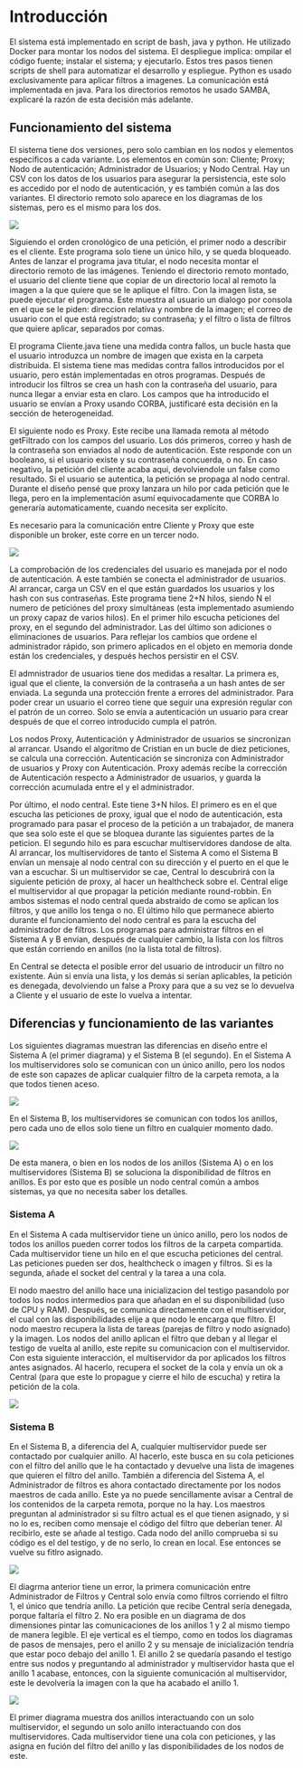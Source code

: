 # Introducción
El sistema está implementado en script de bash, java y python. He utilizado Docker para montar los nodos del sistema. El despliegue implica: ompilar el código fuente; instalar el sistema; y ejecutarlo. Estos tres pasos tienen scripts de shell para automatizar el desarrollo y espliegue. Python es usado exclusivamente para aplicar filtros a imagenes. La comunicación está implementada en java. Para los directorios remotos he usado SAMBA, explicaré la razón de esta decisión más adelante.

## Funcionamiento del sistema
El sistema tiene dos versiones, pero solo cambian en los nodos y elementos especificos a cada variante. Los elementos en común son: Cliente; Proxy; Nodo de autenticación; Administrador de Usuarios; y Nodo Central. Hay un CSV con los datos de los usuarios para asegurar la persistencia, este solo es accedido por el nodo de autenticación, y es también común a las dos variantes. El directorio remoto solo aparece en los diagramas de los sistemas, pero es el mismo para los dos.

![](documentacion/tex/markdown/comun.png-1.png)

Siguiendo el orden cronológico de una petición, el primer nodo a describir es el cliente. Este programa solo tiene un único hilo, y se queda bloqueado. Antes de lanzar el programa java titular, el nodo necesita montar el directorio remoto de las imágenes. Teniendo el directorio remoto montado, el usuario del cliente tiene que copiar de un directorio local al remoto la imagen a la que quiere que se le aplique el filtro. Con la imagen lista, se puede ejecutar el programa. Este muestra al usuario un dialogo por consola en el que se le piden: direccion relativa y nombre de la imagen; el correo de usuario con el que está registrado; su contraseña; y el filtro o lista de filtros que quiere aplicar, separados por comas.

 El programa Cliente.java tiene una medida contra fallos, un bucle hasta que el usuario introduzca un nombre de imagen que exista en la carpeta distribuida. El sistema tiene mas medidas contra fallos introducidos por el usuario, pero están implementadas en otros programas. Después de introducir los filtros se crea un hash con la contraseña del usuario, para nunca llegar a enviar esta en claro. Los campos que ha introducido el usuario se envı́an a Proxy usando CORBA, justificaré esta decisión en la sección de heterogeneidad. 
 
 El siguiente nodo es Proxy. Este recibe una llamada remota al método getFiltrado con los campos del usuario. Los dós primeros, correo y hash de la contraseña son enviados al nodo de autenticación. Este responde con un booleano, si el usuario existe y su contraseña concuerda, o no. En caso negativo, la petición del cliente acaba aqui, devolviendole un false como resultado. Si el usuario se autentica, la petición se propaga al nodo central. Durante el diseño pensé que proxy lanzara un hilo por cada petición que le llega, pero en la implementación asumı́ equivocadamente que CORBA lo generarı́a automaticamente, cuando necesita ser explı́cito. 
 
 Es necesario para la comunicación entre Cliente y Proxy que este disponible un broker, este corre en un tercer nodo.

![](documentacion/tex/markdown/frontend-seguridad.png-1.png)

La comprobación de los credenciales del usuario es manejada por el nodo de autenticación. A este también se conecta el administrador de usuarios. Al arrancar, carga un CSV en el que están guardados los usuarios y los hash con sus contraseñas. Este programa tiene 2+N hilos, siendo N el numero de peticiónes del proxy simultáneas (esta implementado asumiendo un proxy capaz de varios hilos). En el primer hilo escucha peticiones del proxy, en el segundo del administrador. Las del último son adiciones o eliminaciones de usuarios. Para reflejar los cambios que ordene el administrador rápido, son primero aplicados en el objeto en memoria donde están los credenciales, y después hechos persistir en el CSV. 

El admnistrador de usuarios tiene dos medidas a resaltar. La primera es, igual que el cliente, la conversión de la contraseña a un hash antes de ser enviada. La segunda una protección frente a errores del administrador. Para poder crear un usuario el correo tiene que seguir una expresión regular con el patrón de un correo. Solo se envı́a a autenticación un usuario para crear después de que el correo introducido cumpla el patrón. 

Los nodos Proxy, Autenticación y Administrador de usuarios se sincronizan al arrancar. Usando el algorı́tmo de Cristian en un bucle de diez peticiones, se calcula una corrección. Autenticación se sincroniza con Administrador de usuarios y Proxy con Autenticación. Proxy además recibe la corrección de Autenticación respecto a Administrador de usuarios, y guarda la corrección acumulada entre el y el administrador. 

Por último, el nodo central. Este tiene 3+N hilos. El primero es en el que escucha las peticiones de proxy, igual que el nodo de autenticación, esta programado para pasar el proceso de la petición a un trabajador, de manera que sea solo este el que se bloquea durante las siguientes partes de la peticion. El segundo hilo es para escuchar multiservidores dandose de alta. Al arrancar, los multiservidores de tanto el Sistema A como el Sistema B envı́an un mensaje al nodo central con su dirección y el puerto en el que le van a escuchar. Si un multiservidor se cae, Central lo descubrirá con la siguiente petición de proxy, al hacer un healthcheck sobre el. Central elige el multiservidor al que propagar la petición mediante round-robbin. En ambos sistemas el nodo central queda abstraı́do de como se aplican los filtros, y que anillo los tenga o
no. El último hilo que permanece abierto durante el funcionamiento del nodo central es para la escucha del administrador de filtros. Los programas para administrar filtros en el Sistema A y B envı́an, después de cualquier cambio, la lista con los filtros que están corriendo en anillos (no la lista total de filtros). 

En Central se detecta el posible error del usuario de introducir un filtro no existente. Aún si envı́a una lista, y los demás si serı́an aplicables, la petición es denegada, devolviendo un false a Proxy para que a su vez se lo devuelva a Cliente y el usuario de este lo vuelva a intentar.

## Diferencias y funcionamiento de las variantes
Los siguientes diagramas muestran las diferencias en diseño entre el Sistema A (el primer diagrama) y el Sistema B (el segundo). En el Sistema A los multiservidores solo se comunican con un único anillo, pero los nodos de este son capazes de aplicar cualquier filtro de la carpeta remota, a la que todos tienen aceso.

![](documentacion/tex/markdown/sistemaA.png-1.png)

En el Sistema B, los multiservidores se comunican con todos los anillos, pero cada uno de ellos solo tiene un filtro en cualquier momento dado.

![](documentacion/tex/markdown/sistemaB.png-1.png)

De esta manera, o bien en los nodos de los anillos (Sistema A) o en los multiservidores (Sistema B) se soluciona la disponibilidad de filtros en anillos. Es por esto que es posible un nodo central común a ambos sistemas, ya que no necesita saber los detalles.

### Sistema A
En el Sistema A cada multiservidor tiene un único anillo, pero los nodos de todos los anillos pueden correr todos los filtros de la carpeta compartida. Cada multiservidor tiene un hilo en el que escucha peticiones del central. Las peticiones pueden ser dos, healthcheck o imagen y filtros. Si es la segunda, añade el socket del central y la tarea a una cola.

El nodo maestro del anillo hace una inicializacion del testigo pasandolo por todos los nodos intermedios para que añadan en el su disponibilidad (uso de CPU y RAM). Después, se comunica directamente con el multiservidor, el cual con las disponibilidades elije a que nodo le encarga que filtro. El nodo maestro recupera la lista de tareas (parejas de filtro y nodo asignado) y la imagen. Los nodos del anillo aplican el filtro que deban y al llegar el testigo de vuelta al anillo, este repite su comunicacion con el multiservidor. Con esta siguiente interacción, el multiservidor da por aplicados los filtros antes asignados. Al hacerlo, recupera el socket de la cola y envı́a un ok a Central (para que este lo propague y cierre el hilo de escucha) y retira la petición de la cola.

![](documentacion/tex/markdown/modAv2.png-1.png)

### Sistema B
En el Sistema B, a diferencia del A, cualquier multiservidor puede ser contactado por cualquier anillo. Al hacerlo, este busca en su cola peticiones con el filtro del anillo que le ha contactado y devuelve una lista de imagenes que quieren el filtro del anillo. También a diferencia del Sistema A, el Administrador de filtros es ahora contactado directamente por los nodos maestros de cada anillo. Este ya no puede sencillamente avisar a Central de los contenidos de la carpeta remota, porque no la hay. Los maestros preguntan al administrador si su filtro actual es el que tienen asignado, y si no lo es, reciben como mensaje el código del filtro que deberı́an tener. Al recibirlo, este se añade al testigo. Cada nodo del anillo
comprueba si su código es el del testigo, y de no serlo, lo crean en local. Ese entonces se vuelve su fitlro asignado.

![](documentacion/tex/markdown/modB1msv2.png-1.png)

El diagrma anterior tiene un error, la primera comunicación entre Administrador de Filtros y Central solo envı́a como filtros corriendo el filtro 1, el único que tendrı́a anillo. La petición que recibe Central serı́a denegada, porque faltarı́a el filtro 2. No era posible en un diagrama de dos dimensiones pintar las comunicaciones de los anillos 1 y 2 al mismo tiempo de manera legible. El eje vertical es el tiempo, como en todos los diagramas de pasos de mensajes, pero el anillo 2 y su mensaje de inicialización tendrı́a que estar poco debajo del anillo 1. El anillo 2 se quedarı́a pasando el testigo entre sus nodos y preguntando al administrador y multiservidor hasta que el anillo 1 acabase, entonces, con la siguiente comunicación al multiservidor, este le devolverı́a la imagen con la que ha acabado el anillo 1.

![](documentacion/tex/markdown/modB2msv2.png-1.png)

El primer diagrama muestra dos anillos interactuando con un solo multiservidor, el segundo un solo
anillo interactuando con dos multiservidores. Cada multiservidor tiene una cola con peticiones, y las
asigna en fución del filtro del anillo y las disponibilidades de los nodos de este.


